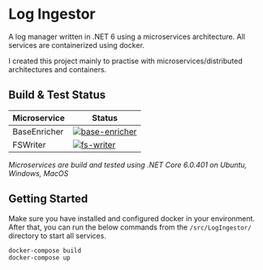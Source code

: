 # Log Ingestor
A log manager written in .NET 6 using a microservices architecture. All services are containerized using docker.

I created this project mainly to practise with microservices/distributed architectures and containers.

## Build & Test Status
|Microservice|Status
|-|-|
|BaseEnricher|[![base-enricher](https://github.com/xtimk/log_ingestor/actions/workflows/baseenricher.yml/badge.svg?branch=main&event=push)](https://github.com/xtimk/log_ingestor/actions/workflows/baseenricher.yml)
|FSWriter|[![fs-writer](https://github.com/xtimk/log_ingestor/actions/workflows/fs-writer.yml/badge.svg?branch=main&event=push)](https://github.com/xtimk/log_ingestor/actions/workflows/fs-writer.yml)

*Microservices are build and tested using .NET Core 6.0.401 on Ubuntu, Windows, MacOS*

## Getting Started
Make sure you have installed and configured docker in your environment. After that, you can run the below commands from the `/src/LogIngestor/` directory to start all services.
```bash
docker-compose build
docker-compose up
```
